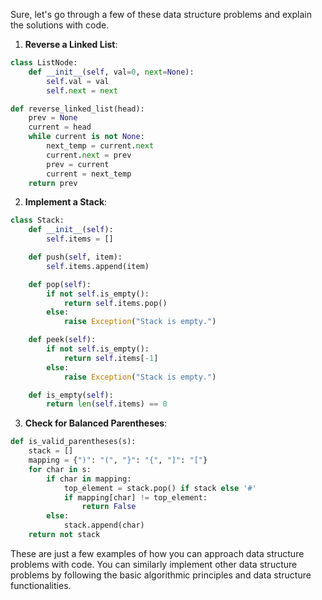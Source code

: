 Sure, let's go through a few of these data structure problems and explain the solutions with code.

1. **Reverse a Linked List**:

```python
class ListNode:
    def __init__(self, val=0, next=None):
        self.val = val
        self.next = next

def reverse_linked_list(head):
    prev = None
    current = head
    while current is not None:
        next_temp = current.next
        current.next = prev
        prev = current
        current = next_temp
    return prev
```

2. **Implement a Stack**:

```python
class Stack:
    def __init__(self):
        self.items = []

    def push(self, item):
        self.items.append(item)

    def pop(self):
        if not self.is_empty():
            return self.items.pop()
        else:
            raise Exception("Stack is empty.")

    def peek(self):
        if not self.is_empty():
            return self.items[-1]
        else:
            raise Exception("Stack is empty.")

    def is_empty(self):
        return len(self.items) == 0
```

3. **Check for Balanced Parentheses**:

```python
def is_valid_parentheses(s):
    stack = []
    mapping = {")": "(", "}": "{", "]": "["}
    for char in s:
        if char in mapping:
            top_element = stack.pop() if stack else '#'
            if mapping[char] != top_element:
                return False
        else:
            stack.append(char)
    return not stack
```

These are just a few examples of how you can approach data structure problems with code. You can similarly implement other data structure problems by following the basic algorithmic principles and data structure functionalities.